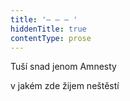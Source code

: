 ```yaml
---
title: '– – – '
hiddenTitle: true
contentType: prose
---
```


Tuší snad jenom Amnesty

v jakém zde žijem neštěstí
